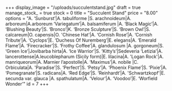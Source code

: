 +++
display_image = "/uploads/succulentstand.jpg"
draft = true
manage_stock_ = true
stock = 0
title = "Succulent Stand"
price = "8.00"
options = "A. ‘Sunburst’|A. tabuliforme |S. arachnoideum|A. arboreum|A.arboreum ‘Variegatum’|A. balsamiferum |A. ‘Black Magic’|A. ‘Blushing Beauty’|S. ‘Bronco’|K. ‘Bronze Sculpture’|S. ‘Brown Owl’|S. calcareum|O. capensis|O. 'Chinese Hat'|A. ‘Cornish Rose’|A. ‘Cornish Tribute’|A. ‘Cyclops’|E. ‘Duchess Of Nuremberg’|E. elegans|A. ‘Emerald Flame’|A. ‘Firecracker’|S. ‘Frothy Coffee’|A. glandulosum |A. gorgoneum|S. ‘Green Ice’|Jovibarba hirta|A. ‘Ice Warrior’|S. ‘Kitty’s’|Sedeveria ‘Letizia’|A. lancerottense|A.leucoblepharum (Sicily form)|E. lilacina|A. 'Logan Rock'|A. manriqueorum|A. Marnier l’apostolle|A. ‘Maximus’|A. nobile |C. Orbiculata|A. 'Paradise'|S. ‘Perfect’|S. ‘Petsy’|A. ‘Phoenix Flame’|S. ‘Pixie’|A. ‘Pomegranate’|S. radicans|A. ‘Red Edge’|S. ‘Reinhardt’|A. 'Schwartzkopf'|E. secunda var. glauca |A. spathulatum|A. ‘Velour’|A. ‘Voodoo’|E. ‘Worfield Wonder’"
id = 7
+++
